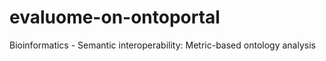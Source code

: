 # evaluome-on-ontoportal
Bioinformatics - Semantic interoperability: Metric-based ontology analysis

